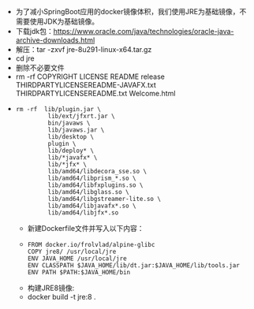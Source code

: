- 为了减小SpringBoot应用的docker镜像体积，我们使用JRE为基础镜像，不需要使用JDK为基础镜像。
- 下载jdk包：https://www.oracle.com/java/technologies/oracle-java-archive-downloads.html
- 解压：tar -zxvf jre-8u291-linux-x64.tar.gz
- cd jre
- 删除不必要文件
- rm -rf COPYRIGHT LICENSE README release THIRDPARTYLICENSEREADME-JAVAFX.txt THIRDPARTYLICENSEREADME.txt Welcome.html
- ```
  rm -rf  lib/plugin.jar \
           lib/ext/jfxrt.jar \
           bin/javaws \
           lib/javaws.jar \
           lib/desktop \
           plugin \
           lib/deploy* \
           lib/*javafx* \
           lib/*jfx* \
           lib/amd64/libdecora_sse.so \
           lib/amd64/libprism_*.so \
           lib/amd64/libfxplugins.so \
           lib/amd64/libglass.so \
           lib/amd64/libgstreamer-lite.so \
           lib/amd64/libjavafx*.so \
           lib/amd64/libjfx*.so
  ```
  - 新建Dockerfile文件并写入以下内容：
  - ```
    FROM docker.io/frolvlad/alpine-glibc
    COPY jre8/ /usr/local/jre
    ENV JAVA_HOME /usr/local/jre
    ENV CLASSPATH $JAVA_HOME/lib/dt.jar:$JAVA_HOME/lib/tools.jar
    ENV PATH $PATH:$JAVA_HOME/bin
    ```
  - 构建JRE8镜像:
  - docker build -t jre:8 .  
